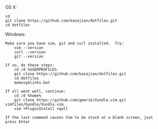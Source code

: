 OS X:

    cd
    git clone https://github.com/kasajian/dotfiles.git
    cd dotfiles

Windows:

    Make sure you have vim, git and curl installed.  Try:
        vim --version
        curl --version
        git --version

    If so, do these steps:
        cd /d %USERPROFILE%
        git clone https://github.com/kasajian/dotfiles.git
        cd dotfiles
        makesymlinks.bat
    
    If all went well, continue:
        cd /d %home%
        git clone https://github.com/gmarik/Vundle.vim.git vimfiles/bundle/Vundle.vim
        vim +PluginInstall +qall    
    
    If the last command causes Vim to be stuck at a blank screen, just press Enter